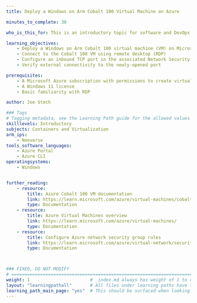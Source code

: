 ```yaml
---
title: Deploy a Windows on Arm Cobalt 100 Virtual Machine on Azure

minutes_to_complete: 30

who_is_this_for: This is an introductory topic for software and DevOps developers who want to deploy a Windows on Arm virtual machine on Azure and expose an application port to the internet.

learning_objectives:
    - Deploy a Windows on Arm Cobalt 100 virtual machine (VM) on Microsoft Azure
    - Connect to the Cobalt 100 VM using remote desktop (RDP)
    - Configure an inbound TCP port in the associated Network Security Group (NSG)
    - Verify external connectivity to the newly-opened port

prerequisites:
    - A Microsoft Azure subscription with permissions to create virtual machines and networking resources
    - A Windows 11 license
    - Basic familiarity with RDP

author: Joe Stech

### Tags
# Tagging metadata, see the Learning Path guide for the allowed values
skilllevels: Introductory
subjects: Containers and Virtualization
arm_ips:
    - Neoverse
tools_software_languages:
    - Azure Portal
    - Azure CLI
operatingsystems:
    - Windows


further_reading:
    - resource:
        title: Azure Cobalt 100 VM documentation
        link: https://learn.microsoft.com/azure/virtual-machines/cobalt-100
        type: Documentation
    - resource:
        title: Azure Virtual Machines overview
        link: https://learn.microsoft.com/azure/virtual-machines/
        type: Documentation
    - resource:
        title: Configure Azure network security group rules
        link: https://learn.microsoft.com/azure/virtual-network/security-overview
        type: Documentation



### FIXED, DO NOT MODIFY
# ================================================================================
weight: 1                       # _index.md always has weight of 1 to order correctly
layout: "learningpathall"       # All files under learning paths have this same wrapper
learning_path_main_page: "yes"  # This should be surfaced when looking for related content. Only set for _index.md of learning path content.
---
```

